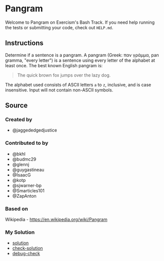 # Pangram

Welcome to Pangram on Exercism's Bash Track.
If you need help running the tests or submitting your code, check out `HELP.md`.

## Instructions

Determine if a sentence is a pangram. A pangram (Greek: παν γράμμα, pan gramma,
"every letter") is a sentence using every letter of the alphabet at least once.
The best known English pangram is:
> The quick brown fox jumps over the lazy dog.

The alphabet used consists of ASCII letters `a` to `z`, inclusive, and is case
insensitive. Input will not contain non-ASCII symbols.

## Source

### Created by

- @jaggededgedjustice

### Contributed to by

- @bkhl
- @budmc29
- @glennj
- @guygastineau
- @IsaacG
- @kotp
- @sjwarner-bp
- @Smarticles101
- @ZapAnton

### Based on

Wikipedia - https://en.wikipedia.org/wiki/Pangram

### My Solution

- [solution](./pangram.sh)
- [check-solution](./run-tests-bats.txt)
- [debug-check](./run-tests-debug.txt)
